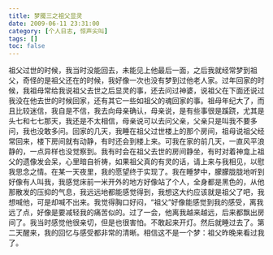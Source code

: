```yaml
---
title: 梦魇三之祖父显灵
date: 2009-06-11 23:31:00
category: [个人日志, 惊声尖叫]
tags: []
toc: false
---
```


<!-- more -->
祖父过世的时候，我当时没能回去，未能见上他最后一面，之后我就经常梦到祖父，奇怪的是祖父还在的时候，我好像一次也没有梦到过他老人家。过年回家的时候，我祖母常给我说祖父去世之后显灵的事，还去问过神婆，说祖父在下面还说过我没在他去世的时候回家，还有其它一些如祖父的魂回家的事。祖母年纪大了，而且比较迷信，我自是不信，我去向母亲确认，母亲说，是有些事很是蹊跷，尤其是头七和七七那天，我还是不太相信，母亲说可以去问父亲，父亲只是叫我不要多问，我也没敢多问。回家的几天，我睡在祖父过世楼上的那个房间，祖母说祖父经常回来，楼下房间就有动静，有时还会到楼上来。可我在家的前几天，一直风平浪静的，一点异样也没觉察到。我有时会在祖父去世的房间静坐，有时对着神龛上祖父的遗像发会呆，心里暗自祈祷，如果祖父真的有灵的话，请上来与我相见，以慰我思念之情。在某一天夜里，我的愿望终于实现了。我在睡梦中，朦朦胧胧地听到好像有人叫我，我感觉床前一米开外的地方好像站了个人，全身都是黑色的，从他那散发的压抑的气息，我远远地都能感觉得到，我想这大约应该就是祖父了吧，我想喊他，可是却喊不出来。我觉得胸口好闷，“祖父”好像能感觉到我的感受，离我远了点，好像是要减轻我的痛苦似的。过了一会，他离我越来越远，后来都飘出房间了。我当时感觉他很亲切，但是也很害怕。不敢起来开灯。然后就睡过去了。第二天醒来，我的回忆与感受都非常的清晰。相信这不是一个梦：祖父昨晚来看过我了。